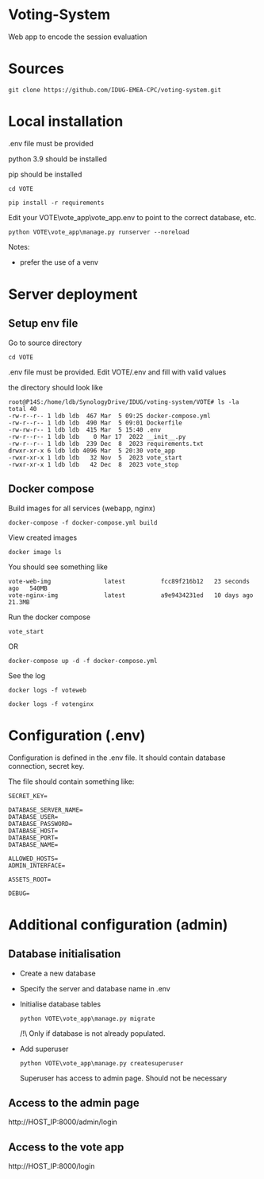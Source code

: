 # Voting-System

Web app to encode the session evaluation

# Sources

```
git clone https://github.com/IDUG-EMEA-CPC/voting-system.git
```

# Local installation

.env file must be provided

python 3.9 should be installed

pip should be installed

`cd VOTE`

`pip install -r requirements`

Edit your VOTE\vote_app\vote_app\.env to point to the correct database, etc.

`python VOTE\vote_app\manage.py runserver --noreload`


Notes:
* prefer the use of a venv


# Server deployment

## Setup env file

Go to source directory

`cd VOTE`

.env file must be provided. Edit VOTE/.env and fill with valid values

the directory should look like

```
root@P14S:/home/ldb/SynologyDrive/IDUG/voting-system/VOTE# ls -la
total 40
-rw-r--r-- 1 ldb ldb  467 Mar  5 09:25 docker-compose.yml
-rw-r--r-- 1 ldb ldb  490 Mar  5 09:01 Dockerfile
-rw-rw-r-- 1 ldb ldb  415 Mar  5 15:40 .env
-rw-r--r-- 1 ldb ldb    0 Mar 17  2022 __init__.py
-rw-r--r-- 1 ldb ldb  239 Dec  8  2023 requirements.txt
drwxr-xr-x 6 ldb ldb 4096 Mar  5 20:30 vote_app
-rwxr-xr-x 1 ldb ldb   32 Nov  5  2023 vote_start
-rwxr-xr-x 1 ldb ldb   42 Dec  8  2023 vote_stop
```

## Docker compose

 
Build images for all services (webapp, nginx)

`docker-compose -f docker-compose.yml build`

View created images

`docker image ls`

You should see something like
```
vote-web-img               latest          fcc89f216b12   23 seconds ago   540MB
vote-nginx-img             latest          a9e9434231ed   10 days ago      21.3MB
```

Run the docker compose

`vote_start`

OR

`docker-compose up -d -f docker-compose.yml`

See the log

`docker logs -f voteweb`

`docker logs -f votenginx`

# Configuration (.env)

Configuration is defined in the .env file. It should contain database connection, secret key.

The file should contain something like:

```
SECRET_KEY=

DATABASE_SERVER_NAME=
DATABASE_USER=
DATABASE_PASSWORD=
DATABASE_HOST=
DATABASE_PORT=
DATABASE_NAME=

ALLOWED_HOSTS=
ADMIN_INTERFACE=

ASSETS_ROOT=

DEBUG=
```

# Additional configuration (admin)

## Database initialisation

* Create a new database
* Specify the server and database name in .env
* Initialise database tables

    `python VOTE\vote_app\manage.py migrate`


    /!\ Only if database is not already populated.


* Add superuser 

    `python VOTE\vote_app\manage.py createsuperuser`

    Superuser has access to admin page. Should not be necessary

## Access to the admin page

http://HOST_IP:8000/admin/login


## Access to the vote app

http://HOST_IP:8000/login

